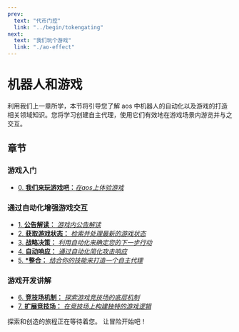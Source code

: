 ```yaml
---
prev:
  text: "代币门控"
  link: "../begin/tokengating"
next:
  text: "我们玩个游戏"
  link: "./ao-effect"
---
```


# 机器人和游戏

利用我们上一章所学，本节将引导您了解 aos 中机器人的自动化以及游戏的打造相关领域知识。您将学习创建自主代理，使用它们有效地在游戏场景内游览并与之交互。

## 章节

### 游戏入门

- [0. **我们来玩游戏吧：**_在aos上体验游戏_](ao-effect)

### 通过自动化增强游戏交互

- [1. **公告解读：** _游戏内公告解读_](announcements)
- [2. **获取游戏状态：** _检索并处理最新的游戏状态_](game-state)
- [3. **战略决策：** _利用自动化来确定您的下一步行动_](decisions)
- [4. **自动响应：** _通过自动化简化攻击响应_](attacking)
- [5. **\*整合：** _结合你的技能来打造一个自主代理_](bringing-together)

### 游戏开发讲解

- [6. **竞技场机制：** _探索游戏竞技场的底层机制_](arena-mechanics)
- [7. **扩展竞技场：** _在竞技场上构建独特的游戏逻辑_](build-game)

探索和创造的旅程正在等待着您。 让冒险开始吧！

